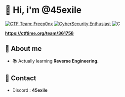 # 👋 Hi, i'm @45exile

[![CTF Team: Freep0nx](https://img.shields.io/badge/CTF%20Team-freep0nx-white)](#)
[![CyberSecurity Enthusiast](https://img.shields.io/badge/-CyberSecurity-black?logo=hackthebox&logoColor=white)](#)
![C](https://img.shields.io/badge/C-%2300599C.svg?style=flat&logo=c&logoColor=white)

**https://ctftime.org/team/361758**

## 👀 About me
- 📚 Actually learning **Reverse Engineering**.
  
## 🌟 Contact
- Discord : **45exile**
<!---
SalazarDaFreep0nx/SalazarDaFreep0nx is a ✨ special ✨ repository because its `README.md` (this file) appears on your GitHub profile.
You can click the Preview link to take a look at your changes.
--->
